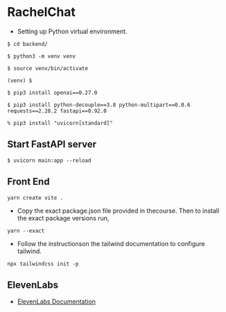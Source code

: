 # RachelChat

- Setting up Python virtual environment.

`$ cd backend/`

`$ python3 -m venv venv`

`$ source venv/bin/activate`

`(venv) $`

`$ pip3 install openai==0.27.0`

`$ pip3 install python-decouple==3.8 python-multipart==0.0.6 requests==2.28.2 fastapi==0.92.0`

`% pip3 install "uvicorn[standard]"`

## Start FastAPI server

`$ uvicorn main:app --reload`

## Front End

`yarn create vite .`

- Copy the exact package.json file provided in thecourse. Then to install the exact package versions run,

`yarn --exact`

- Follow the instructionson the tailwind documentation to configure tailwind.

`npx tailwindcss init -p`

## ElevenLabs

- [ElevenLabs Documentation](https://link-url-here.org)
